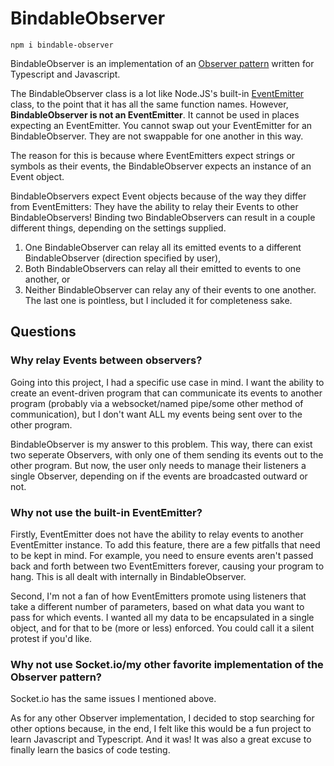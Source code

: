 # BindableObserver

    npm i bindable-observer

BindableObserver is an implementation of an [Observer pattern](https://en.wikipedia.org/wiki/Observer_pattern) written for Typescript and Javascript.

The BindableObserver class is a lot like Node.JS's built-in [EventEmitter](https://nodejs.org/api/events.html) class, to the point that it has all the same function names. However, **BindableObserver is not an EventEmitter**. It cannot be used in places expecting an EventEmitter. You cannot swap out your EventEmitter for an BindableObserver. They are not swappable for one another in this way.

The reason for this is because where EventEmitters expect strings or symbols as their events, the BindableObserver expects an instance of an Event object.

BindableObservers expect Event objects because of the way they differ from EventEmitters: They have the ability to relay their Events to other BindableObservers! Binding two BindableObservers can result in a couple different things, depending on the settings supplied. 
1. One BindableObserver can relay all its emitted events to a different BindableObserver (direction specified by user),
2. Both BindableObservers can relay all their emitted to events to one another, or
3. Neither BindableObserver can relay any of their events to one another.
The last one is pointless, but I included it for completeness sake.

## Questions

### Why relay Events between observers?
Going into this project, I had a specific use case in mind. I want the ability to create an event-driven program that can communicate its events to another program (probably via a websocket/named pipe/some other method of communication), but I don't want ALL my events being sent over to the other program.

BindableObserver is my answer to this problem. This way, there can exist two seperate Observers, with only one of them sending its events out to the other program. But now, the user only needs to manage their listeners a single Observer, depending on if the events are broadcasted outward or not.

### Why not use the built-in EventEmitter?

Firstly, EventEmitter does not have the ability to relay events to another EventEmitter instance. To add this feature, there are a few pitfalls that need to be kept in mind. For example, you need to ensure events aren't passed back and forth between two EventEmitters forever, causing your program to hang. This is all dealt with internally in BindableObserver.

Second, I'm not a fan of how EventEmitters promote using listeners that take a different number of parameters, based on what data you want to pass for which events. I wanted all my data to be encapsulated in a single object, and for that to be (more or less) enforced. You could call it a silent protest if you'd like.

### Why not use Socket.io/my other favorite implementation of the Observer pattern?

Socket.io has the same issues I mentioned above.

As for any other Observer implementation, I decided to stop searching for other options because, in the end, I felt like this would be a fun project to learn Javascript and Typescript. And it was! It was also a great excuse to finally learn the basics of code testing.

